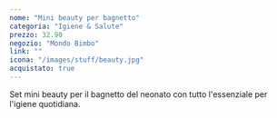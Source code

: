 ```yaml
---
nome: "Mini beauty per bagnetto"
categoria: "Igiene & Salute"
prezzo: 32.90
negozio: "Mondo Bimbo"
link: ""
icona: "/images/stuff/beauty.jpg"
acquistato: true
---
```


Set mini beauty per il bagnetto del neonato con tutto l'essenziale per l'igiene quotidiana.
